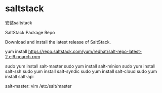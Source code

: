 # saltstack

安装saltstack

SaltStack Package Repo

Download and install the latest release of SaltStack.


yum install https://repo.saltstack.com/yum/redhat/salt-repo-latest-2.el6.noarch.rpm


sudo yum install salt-master
sudo yum install salt-minion
sudo yum install salt-ssh
sudo yum install salt-syndic
sudo yum install salt-cloud
sudo yum install salt-api

salt-master:
vim /etc/salt/master
